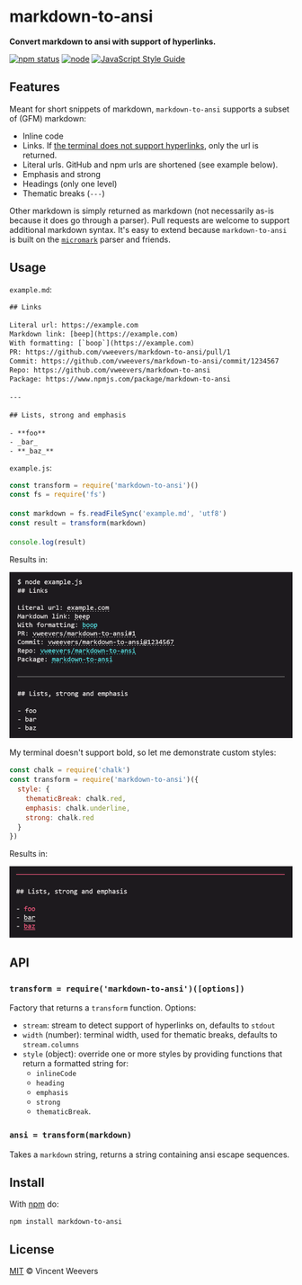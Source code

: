 # markdown-to-ansi

**Convert markdown to ansi with support of hyperlinks.**

[![npm status](http://img.shields.io/npm/v/markdown-to-ansi.svg)](https://www.npmjs.org/package/markdown-to-ansi)
[![node](https://img.shields.io/node/v/markdown-to-ansi.svg)](https://www.npmjs.org/package/markdown-to-ansi)
[![JavaScript Style Guide](https://img.shields.io/badge/code_style-standard-brightgreen.svg)](https://standardjs.com)

## Features

Meant for short snippets of markdown, `markdown-to-ansi` supports a subset of (GFM) markdown:

- Inline code
- Links. If [the terminal does not support hyperlinks]((https://gist.github.com/egmontkob/eb114294efbcd5adb1944c9f3cb5feda#supporting-apps)), only the url is returned.
- Literal urls. GitHub and npm urls are shortened (see example below).
- Emphasis and strong
- Headings (only one level)
- Thematic breaks (`---`)

Other markdown is simply returned as markdown (not necessarily as-is because it does go through a parser). Pull requests are welcome to support additional markdown syntax. It's easy to extend because `markdown-to-ansi` is built on the [`micromark`](https://github.com/micromark/micromark) parser and friends.

## Usage

`example.md`:

```
## Links

Literal url: https://example.com
Markdown link: [beep](https://example.com)
With formatting: [`boop`](https://example.com)
PR: https://github.com/vweevers/markdown-to-ansi/pull/1
Commit: https://github.com/vweevers/markdown-to-ansi/commit/1234567
Repo: https://github.com/vweevers/markdown-to-ansi
Package: https://www.npmjs.com/package/markdown-to-ansi

---

## Lists, strong and emphasis

- **foo**
- _bar_
- **_baz_**
```

`example.js`:

```js
const transform = require('markdown-to-ansi')()
const fs = require('fs')

const markdown = fs.readFileSync('example.md', 'utf8')
const result = transform(markdown)

console.log(result)
```

Results in:

![example screenshot 1](example/1.png)

My terminal doesn't support bold, so let me demonstrate custom styles:

```js
const chalk = require('chalk')
const transform = require('markdown-to-ansi')({
  style: {
    thematicBreak: chalk.red,
    emphasis: chalk.underline,
    strong: chalk.red
  }
})
```

Results in:

![example screenshot 2](example/2.png)

## API

### `transform = require('markdown-to-ansi')([options])`

Factory that returns a `transform` function. Options:

- `stream`: stream to detect support of hyperlinks on, defaults to `stdout`
- `width` (number): terminal width, used for thematic breaks, defaults to `stream.columns`
- `style` (object): override one or more styles by providing functions that return a formatted string for:
  - `inlineCode`
  - `heading`
  - `emphasis`
  - `strong`
  - `thematicBreak`.

### `ansi = transform(markdown)`

Takes a `markdown` string, returns a string containing ansi escape sequences.

## Install

With [npm](https://npmjs.org) do:

```
npm install markdown-to-ansi
```

## License

[MIT](LICENSE) © Vincent Weevers

